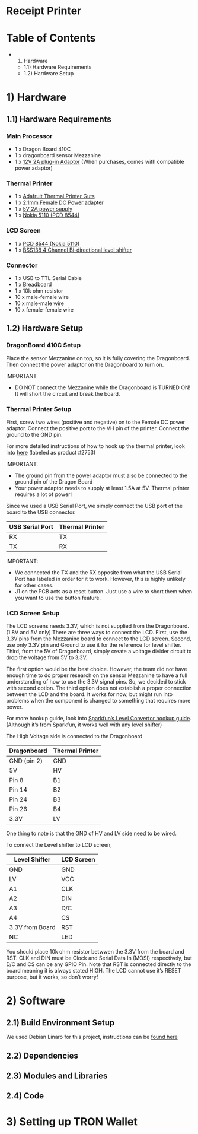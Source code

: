 # Receipt Printer


# Table of Contents

- 1) Hardware
  - 1.1) Hardware Requirements
  - 1.2) Hardware Setup



# 1) Hardware

## 1.1) Hardware Requirements


### Main Processor
- 1 x Dragon Board 410C
- 1 x dragonboard sensor Mezzanine
- 1 x [12V 2A plug-in Adaptor](https://www.arrow.com/en/products/wm24p6-12-a-ql/autec-power-systems) (When purchases, comes with compatible power adaptor)
 
### Thermal Printer
- 1 x [Adafruit Thermal Printer Guts](https://www.adafruit.com/product/2753)
- 1 x [2.1mm Female DC Power adapter](https://www.adafruit.com/product/368) 
- 1 x [5V 2A power supply](https://www.adafruit.com/product/276) 
- 1 x [Nokia 5110 (PCD 8544)](https://www.adafruit.com/product/338)
  
### LCD Screen
- 1 x [PCD 8544 (Nokia 5110)](https://www.adafruit.com/product/338)
- 1 x [BSS138 4 Channel Bi-directional level shifter](https://www.adafruit.com/product/757) 
  
### Connector
  - 1 x USB to TTL Serial Cable
  - 1 x Breadboard 
  - 1 x 10k ohm resistor
  - 10 x male-female wire
  - 10 x male-male wire
  - 10 x female-female wire




## 1.2) Hardware Setup



### DragonBoard 410C Setup

Place the sensor Mezzanine on top, so it is fully covering the Dragonboard. Then connect the power adaptor on the Dragonboard to turn on.

IMPORTANT
- DO NOT connect the Mezzanine while the Dragonboard is TURNED ON! It will short the circuit and break the board. 


### Thermal Printer Setup
  
First, screw two wires (positive and negative) on to the Female DC power adaptor. Connect the positive port to the VH pin of the printer. Connect the ground to the GND pin. 

For more detailed instructions of how to hook up the thermal printer, look into [here](https://learn.adafruit.com/mini-thermal-receipt-printer/microcontroller) (labeled as product #2753) 


IMPORTANT:
- The ground pin from the power adaptor must also be connected to the ground pin of the Dragon Board
- Your power adaptor needs to supply at least 1.5A at 5V. Thermal printer requires a lot of power!

Since we used a USB Serial Port, we simply connect the USB port of the board to the USB connector. 

| USB Serial Port  | Thermal Printer |
| ------------- | ------------- |
| RX  | TX  |
| TX  | RX  |

IMPORTANT:
- We connected the TX and the RX opposite from what the USB Serial Port has labeled in order for it to work. However, this is highly unlikely for other cases. 
- J1 on the PCB acts as a reset button. Just use a wire to short them when you want to use the button feature. 


### LCD Screen Setup

The LCD screens needs 3.3V, which is not supplied from the Dragonboard. (1.8V and 5V only) There are three ways to connect the LCD. First, use the 3.3V pins from the Mezzanine board to connect to the LCD screen. Second, use only 3.3V pin and Ground to use it for the reference for level shifter. Third, from the 5V of Dragonboard, simply create a voltage divider circuit to drop the voltage from 5V to 3.3V. 

The first option would be the best choice. However, the team did not have enough time to do proper research on the sensor Mezzanine to have a full understanding of how to use the 3.3V signal pins. So, we decided to stick with second option. The third option does not establish a proper connection between the LCD and the board. It works for now, but might run into problems when the component is changed to something that requires more power. 

For more hookup guide, look into [Sparkfun’s Level Convertor hookup guide](https://learn.sparkfun.com/tutorials/bi-directional-logic-level-converter-hookup-guide/all). (Although it’s from Sparkfun, it works well with any level shifter)


The High Voltage side is connected to the Dragonboard

| Dragonboard  | Thermal Printer |
| ------------- | ------------- |
| GND (pin 2)  | GND  |
| 5V  | HV  |
| Pin 8  | B1 |
| Pin 14  | B2  |
| Pin 24 | B3  |
| Pin 26  | B4  |
| 3.3V | LV  |

One thing to note is that the GND of HV and LV side need to be wired. 


To connect the Level shifter to LCD screen, 

| Level Shifter | LCD Screen |
| ------------- | ------------- |
| GND  | GND  |
| LV | VCC  |
| A1  | CLK  |
| A2  | DIN  |
| A3  | D/C  |
| A4  |  CS |
| 3.3V from Board |  RST |
| NC  | LED  |

You should place 10k ohm resistor betwwen the 3.3V from the board and RST.
CLK and DIN must be Clock and Serial Data In (MOSI) respectively, but D/C and CS can be any GPIO Pin. Note that RST is connected directly to the board meaning it is always stated HIGH. The LCD cannot use it’s RESET purpose, but it works, so don’t worry!


# 2) Software

## 2.1) Build Environment Setup

We used Debian Linaro for this project, instructions can be [found here](https://www.96boards.org/documentation/consumer/dragonboard/dragonboard410c/downloads/debian.md.html)

## 2.2) Dependencies

## 2.3) Modules and Libraries

## 2.4) Code

# 3) Setting up TRON Wallet


